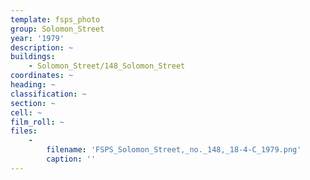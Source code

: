 ```yaml
---
template: fsps_photo
group: Solomon_Street
year: '1979'
description: ~
buildings:
    - Solomon_Street/148_Solomon_Street
coordinates: ~
heading: ~
classification: ~
section: ~
cell: ~
film_roll: ~
files:
    -
        filename: 'FSPS_Solomon_Street,_no._148,_18-4-C_1979.png'
        caption: ''
---
```

